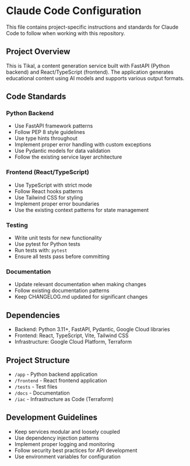 # Claude Code Configuration

This file contains project-specific instructions and standards for Claude Code to follow when working with this repository.

## Project Overview

This is Tikal, a content generation service built with FastAPI (Python backend) and React/TypeScript (frontend). The application generates educational content using AI models and supports various output formats.

## Code Standards

### Python Backend
- Use FastAPI framework patterns
- Follow PEP 8 style guidelines
- Use type hints throughout
- Implement proper error handling with custom exceptions
- Use Pydantic models for data validation
- Follow the existing service layer architecture

### Frontend (React/TypeScript)
- Use TypeScript with strict mode
- Follow React hooks patterns
- Use Tailwind CSS for styling
- Implement proper error boundaries
- Use the existing context patterns for state management

### Testing
- Write unit tests for new functionality
- Use pytest for Python tests
- Run tests with: `pytest`
- Ensure all tests pass before committing

### Documentation
- Update relevant documentation when making changes
- Follow existing documentation patterns
- Keep CHANGELOG.md updated for significant changes

## Dependencies
- Backend: Python 3.11+, FastAPI, Pydantic, Google Cloud libraries
- Frontend: React, TypeScript, Vite, Tailwind CSS
- Infrastructure: Google Cloud Platform, Terraform

## Project Structure
- `/app` - Python backend application
- `/frontend` - React frontend application  
- `/tests` - Test files
- `/docs` - Documentation
- `/iac` - Infrastructure as Code (Terraform)

## Development Guidelines
- Keep services modular and loosely coupled
- Use dependency injection patterns
- Implement proper logging and monitoring
- Follow security best practices for API development
- Use environment variables for configuration